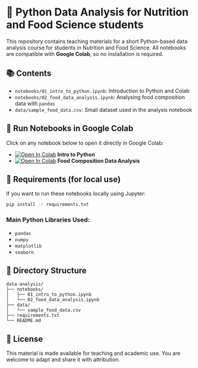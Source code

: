 
# 🧪 Python Data Analysis for Nutrition and Food Science students

This repository contains teaching materials for a short Python-based data analysis course for students in Nutrition and Food Science. All notebooks are compatible with **Google Colab**, so no installation is required.

## 📚 Contents

- `notebooks/01_intro_to_python.ipynb`: Introduction to Python and Colab
- `notebooks/02_food_data_analysis.ipynb`: Analysing food composition data with `pandas`
- `data/sample_food_data.csv`: Small dataset used in the analysis notebook

## 🚀 Run Notebooks in Google Colab

Click on any notebook below to open it directly in Google Colab:

- [![Open In Colab](https://colab.research.google.com/assets/colab-badge.svg)](https://colab.research.google.com/github/ggkuhnle/data-analysis/blob/main/notebooks/01_intro_to_python.ipynb) **Intro to Python**
- [![Open In Colab](https://colab.research.google.com/assets/colab-badge.svg)](https://colab.research.google.com/github/ggkuhnle/data-analysis/blob/main/notebooks/02_food_data_analysis.ipynb) **Food Composition Data Analysis**

## 🧰 Requirements (for local use)

If you want to run these notebooks locally using Jupyter:

```bash
pip install -r requirements.txt
```

### Main Python Libraries Used:
- `pandas`
- `numpy`
- `matplotlib`
- `seaborn`

## 📂 Directory Structure

```
data-analysis/
├── notebooks/
│   ├── 01_intro_to_python.ipynb
│   └── 02_food_data_analysis.ipynb
├── data/
│   └── sample_food_data.csv
├── requirements.txt
└── README.md
```

## 📝 License

This material is made available for teaching and academic use. You are welcome to adapt and share it with attribution.


